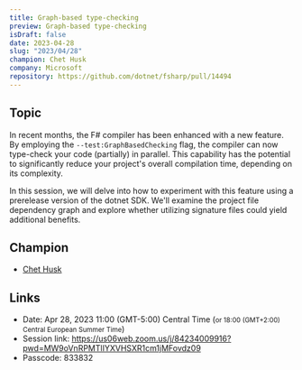 ```yaml
---
title: Graph-based type-checking
preview: Graph-based type-checking
isDraft: false
date: 2023-04-28
slug: "2023/04/28"
champion: Chet Husk
company: Microsoft
repository: https://github.com/dotnet/fsharp/pull/14494
---
```


## Topic

In recent months, the F# compiler has been enhanced with a new feature. By employing the `--test:GraphBasedChecking` flag, the compiler can now type-check your code (partially) in parallel. This capability has the potential to significantly reduce your project's overall compilation time, depending on its complexity.

In this session, we will delve into how to experiment with this feature using a prerelease version of the dotnet SDK. We'll examine the project file dependency graph and explore whether utilizing signature files could yield additional benefits.

## Champion

- [Chet Husk](https://twitter.com/ChetHusk)

## Links

- Date: Apr 28, 2023 11:00 (GMT-5:00) Central Time (<small>or 18:00 (GMT+2:00) Central European Summer Time</small>)
- Session link: https://us06web.zoom.us/j/84234009916?pwd=MW9oVnRPMTlIYXVHSXR1cm1jMFovdz09
- Passcode: 833832
